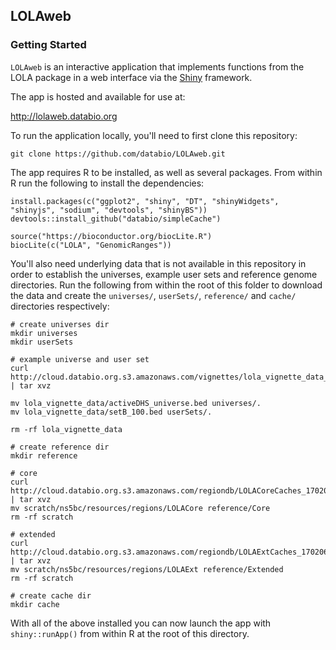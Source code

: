 ## LOLAweb

### Getting Started

`LOLAweb` is an interactive application that implements functions from the LOLA package in a web interface via the [Shiny](https://shiny.rstudio.com/) framework.

The app is hosted and available for use at:

<http://lolaweb.databio.org>

To run the application locally, you'll need to first clone this repository:

```
git clone https://github.com/databio/LOLAweb.git
```

The app requires R to be installed, as well as several packages. From within R run the following to install the dependencies:

```
install.packages(c("ggplot2", "shiny", "DT", "shinyWidgets", "shinyjs", "sodium", "devtools", "shinyBS"))
devtools::install_github("databio/simpleCache")

source("https://bioconductor.org/biocLite.R")
biocLite(c("LOLA", "GenomicRanges"))
```

You'll also need underlying data that is not available in this repository in order to establish the universes, example user sets and reference genome directories. Run the following from within the root of this folder to download the data and create the `universes/`, `userSets/`, `reference/` and `cache/` directories respectively:

```
# create universes dir
mkdir universes
mkdir userSets

# example universe and user set
curl http://cloud.databio.org.s3.amazonaws.com/vignettes/lola_vignette_data_150505.tgz | tar xvz

mv lola_vignette_data/activeDHS_universe.bed universes/.
mv lola_vignette_data/setB_100.bed userSets/.

rm -rf lola_vignette_data
```

```
# create reference dir
mkdir reference

# core
curl http://cloud.databio.org.s3.amazonaws.com/regiondb/LOLACoreCaches_170206.tgz | tar xvz
mv scratch/ns5bc/resources/regions/LOLACore reference/Core
rm -rf scratch

# extended
curl http://cloud.databio.org.s3.amazonaws.com/regiondb/LOLAExtCaches_170206.tgz | tar xvz
mv scratch/ns5bc/resources/regions/LOLAExt reference/Extended
rm -rf scratch
```

```
# create cache dir
mkdir cache
```
With all of the above installed you can now launch the app with `shiny::runApp()` from within R at the root of this directory.